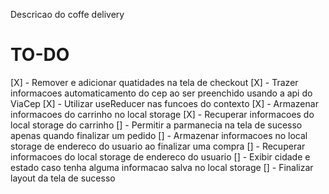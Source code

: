 Descricao do coffe delivery

# TO-DO

[X] - Remover e adicionar quatidades na tela de checkout
[X] - Trazer informacoes automaticamento do cep ao ser preenchido usando a api do ViaCep
[X] - Utilizar useReducer nas funcoes do contexto
[X] - Armazenar informacoes do carrinho no local storage
[X] - Recuperar informacoes do local storage do carrinho
[] - Permitir a parmanecia na tela de sucesso apenas quando finalizar um pedido
[] - Armazenar informacoes no local storage de endereco do usuario ao finalizar uma compra
[] - Recuperar informacoes do local storage de endereco do usuario
[] - Exibir cidade e estado caso tenha alguma informacao salva no local storage
[] - Finalizar layout da tela de sucesso
